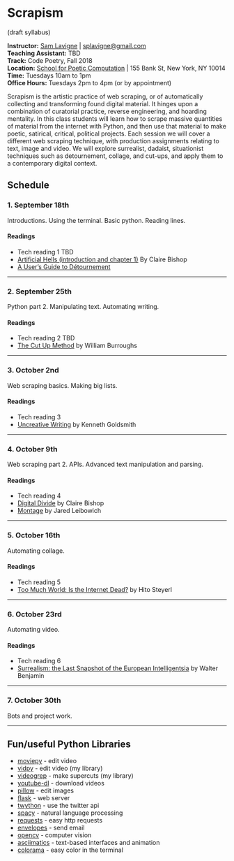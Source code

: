 # Scrapism

(draft syllabus)

**Instructor:** [Sam Lavigne](http://lav.io) | [splavigne@gmail.com](mailto:splavigne@gmail.com)  
**Teaching Assistant:** TBD  
**Track:** Code Poetry, Fall 2018  
**Location:** [School for Poetic Computation](http://sfpc.io/) | 155 Bank St, New York, NY 10014  
**Time:** Tuesdays 10am to 1pm  
**Office Hours:** Tuesdays 2pm to 4pm (or by appointment)

Scrapism is the artistic practice of web scraping, or of automatically collecting and transforming found digital material. It hinges upon a combination of curatorial practice, reverse engineering, and hoarding mentality. In this class students will learn how to scrape massive quantities of material from the internet with Python, and then use that material to make poetic, satirical, critical, political projects. Each session we will cover a different web scraping technique, with production assignments relating to text, image and video. We will explore surrealist, dadaist, situationist techniques such as detournement, collage, and cut-ups, and apply them to a contemporary digital context.

## Schedule

### 1. September 18th

Introductions. Using the terminal. Basic python. Reading lines.

#### Readings  
* Tech reading 1 TBD
* [Artificial Hells (introduction and chapter 1)](https://selforganizedseminar.files.wordpress.com/2011/08/bishop-claire-artificial-hells-participatory-art-and-politics-spectatorship.pdf) By Claire Bishop
* [A User’s Guide to Détournement](http://www.bopsecrets.org/SI/detourn.htm)

---

### 2. September 25th

Python part 2. Manipulating text. Automating writing.

#### Readings  
* Tech reading 2 TBD  
* [The Cut Up Method](http://www.writing.upenn.edu/~afilreis/88v/burroughs-cutup.html) by William Burroughs

---

### 3. October 2nd

Web scraping basics.  Making big lists.

#### Readings  
* Tech reading 3
* [Uncreative Writing](https://www.chronicle.com/article/Uncreative-Writing/128908) by Kenneth Goldsmith

---

### 4. October 9th

Web scraping part 2. APIs. Advanced text manipulation and parsing.

#### Readings  
* Tech reading 4
* [Digital Divide](https://www.artforum.com/print/201207/digital-divide-contemporary-art-and-new-media-31944) by Claire Bishop
* [Montage](https://lucian.uchicago.edu/blogs/mediatheory/keywords/montage/) by Jared Leibowich

---

### 5. October 16th

Automating collage.

#### Readings  
* Tech reading 5
* [Too Much World: Is the Internet Dead?](https://www.e-flux.com/journal/49/60004/too-much-world-is-the-internet-dead/) by Hito Steyerl

---

### 6. October 23rd

Automating video.

#### Readings  
* Tech reading 6
* [Surrealism: the Last Snapshot of the European Intelligentsia](https://monoskop.org/images/a/a0/Benjamin_Walter_1929_1978_Surrealism_The_Last_Snapshot_of_the_European_Intelligentsia.pdf) by Walter Benjamin

---

### 7. October 30th

Bots and project work.

---


## Fun/useful Python Libraries
* [moviepy](http://zulko.github.io/moviepy/) - edit video
* [vidpy](http://antiboredom.github.com/vidpy/) - edit video (my library)
* [videogrep](http://antiboredom.github.com/videogrep/) - make supercuts (my library)
* [youtube-dl](https://rg3.github.io/youtube-dl/) - download videos
* [pillow](https://python-pillow.org/) - edit images
* [flask](http://flask.pocoo.org/) - web server
* [twython](https://github.com/ryanmcgrath/twython) - use the twitter api
* [spacy](https://github.com/ryanmcgrath/twython) - natural language processing
* [requests](http://docs.python-requests.org/en/master/) - easy http requests
* [envelopes](http://tomekwojcik.github.io/envelopes/) - send email
* [opencv](http://opencv.org/) - computer vision
* [asciimatics](https://github.com/peterbrittain/asciimatics) - text-based interfaces and animation
* [colorama](https://github.com/tartley/colorama) - easy color in the terminal

